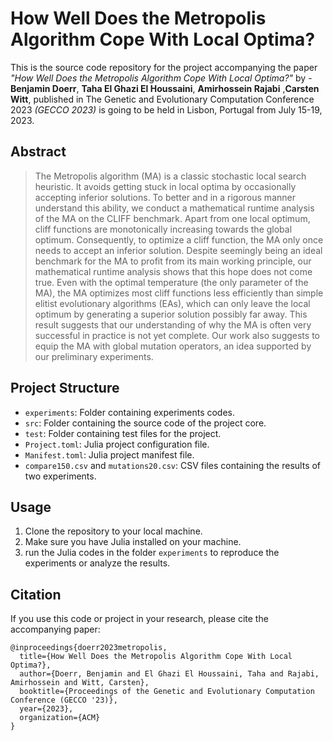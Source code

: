 # How Well Does the Metropolis Algorithm Cope With Local Optima?
This is the source code repository for the project accompanying the paper *"How Well Does the Metropolis Algorithm Cope With Local Optima?"* by - **Benjamin Doerr**, **Taha El Ghazi El Houssaini**, **Amirhossein Rajabi** ,**Carsten Witt**, published in The Genetic and Evolutionary Computation Conference 2023 *(GECCO 2023)* is going to be held in Lisbon, Portugal from July 15-19, 2023.

## Abstract
> The Metropolis algorithm (MA) is a classic stochastic local search heuristic. It avoids getting stuck in local optima by occasionally accepting inferior solutions. To better and in a rigorous manner understand this ability, we conduct a mathematical runtime analysis of the MA on the CLIFF benchmark. Apart from one local optimum, cliff functions are monotonically increasing towards the global optimum. Consequently, to optimize a cliff function, the MA only once needs to accept an inferior solution. Despite seemingly being an ideal benchmark for the MA to profit from its main working principle, our mathematical runtime analysis shows that this hope does not come true. Even with the optimal temperature (the only parameter of the MA), the MA optimizes most cliff functions less efficiently than simple elitist evolutionary algorithms (EAs), which can only leave the local optimum by generating a superior solution possibly far away. This result suggests that our understanding of why the MA is often very successful in practice is not yet complete. Our work also suggests to equip the MA with global mutation operators, an idea supported by our preliminary experiments.

## Project Structure
- `experiments`: Folder containing experiments codes.
- `src`: Folder containing the source code of the project core.
- `test`: Folder containing test files for the project.
- `Project.toml`: Julia project configuration file.
- `Manifest.toml`: Julia project manifest file.
- `compare150.csv` and `mutations20.csv`: CSV files containing the results of two experiments.

## Usage
1. Clone the repository to your local machine.
2. Make sure you have Julia installed on your machine.
3. run the Julia codes in the folder `experiments` to reproduce the experiments or analyze the results.


## Citation
If you use this code or project in your research, please cite the accompanying paper:
```
@inproceedings{doerr2023metropolis,
  title={How Well Does the Metropolis Algorithm Cope With Local Optima?},
  author={Doerr, Benjamin and El Ghazi El Houssaini, Taha and Rajabi, Amirhossein and Witt, Carsten},
  booktitle={Proceedings of the Genetic and Evolutionary Computation Conference (GECCO '23)},
  year={2023},
  organization={ACM}
}
```



